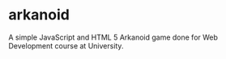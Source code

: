 # arkanoid
A simple JavaScript and HTML 5 Arkanoid game done for Web Development course at University.

